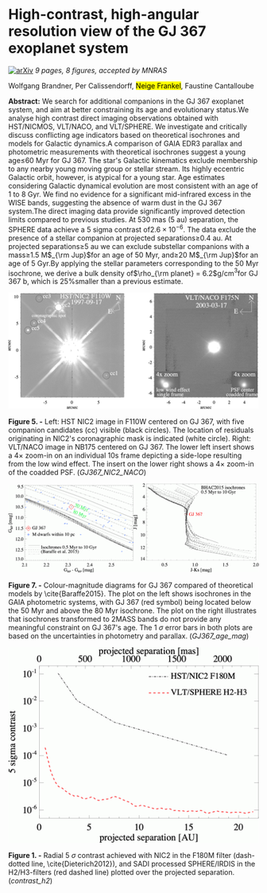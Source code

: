 <div class="macros" style="visibility:hidden;">
$\newcommand{\ensuremath}{}$
$\newcommand{\xspace}{}$
$\newcommand{\object}[1]{\texttt{#1}}$
$\newcommand{\farcs}{{.}''}$
$\newcommand{\farcm}{{.}'}$
$\newcommand{\arcsec}{''}$
$\newcommand{\arcmin}{'}$
$\newcommand{\ion}[2]{#1#2}$
$\newcommand{\textsc}[1]{\textrm{#1}}$
$\newcommand{\hl}[1]{\textrm{#1}}$
$\newcommand{\thebibliography}{\DeclareRobustCommand{\VAN}[3]{##3}\VANthebibliography}$</div>

<div class="macros" style="visibility:hidden;">
$\newcommand{$\ensuremath$}{}$
$\newcommand{$\xspace$}{}$
$\newcommand{$\object$}[1]{\texttt{#1}}$
$\newcommand{$\farcs$}{{.}''}$
$\newcommand{$\farcm$}{{.}'}$
$\newcommand{$\arcsec$}{''}$
$\newcommand{$\arcmin$}{'}$
$\newcommand{$\ion$}[2]{#1#2}$
$\newcommand{$\textsc$}[1]{\textrm{#1}}$
$\newcommand{$\hl$}[1]{\textrm{#1}}$
$\newcommand{$\thebibliography$}{\DeclareRobustCommand{\VAN}[3]{##3}\VANthebibliography}$</div>



<div id="title">

# High-contrast, high-angular resolution view of the GJ 367 exoplanet system

</div>
<div id="comments">

[![arXiv](https://img.shields.io/badge/arXiv-2204.02998-b31b1b.svg)](https://arxiv.org/abs/2204.02998) _9 pages, 8 figures, accepted by MNRAS_

</div>
<div id="authors">

Wolfgang Brandner, Per Calissendorff, <mark><mark>Neige Frankel</mark></mark>, Faustine Cantalloube

</div>
<div id="abstract">

**Abstract:** We search for additional companions in the GJ 367 exoplanet system, and aim at better constraining its age and evolutionary status.We analyse high contrast direct imaging observations obtained with HST/NICMOS, VLT/NACO, and VLT/SPHERE. We investigate and critically discuss conflicting age indicators based on theoretical isochrones and models for Galactic dynamics.A comparison of GAIA EDR3 parallax and photometric measurements with theoretical isochrones suggest a young age$\le$60 Myr for GJ 367. The star's Galactic kinematics exclude membership to any nearby young moving group or stellar stream. Its highly eccentric Galactic orbit, however, is atypical for a young star. Age estimates considering Galactic dynamical evolution are most consistent with an age of 1 to 8 Gyr. We find no evidence for a significant mid-infrared excess in the WISE bands, suggesting the absence of warm dust in the GJ 367 system.The direct imaging data provide significantly improved detection limits compared to previous studies. At 530 mas (5 au) separation, the SPHERE data achieve a 5 sigma contrast of$2.6 \times 10^{-6}$. The data exclude the presence of a stellar companion at projected separations$\ge$0.4 au. At projected separations$\ge$5 au we can exclude substellar companions with a mass$\ge$1.5 M$_{\rm Jup}$for an age of 50 Myr, and$\ge$20 M$_{\rm Jup}$for an age of 5 Gyr.By applying the stellar parameters corresponding to the 50 Myr isochrone, we derive a bulk density of$\rho_{\rm planet} = 6.2$g/cm$^3$for GJ 367 b, which is 25\%smaller than a previous estimate.

</div>

<div id="div_fig1">

<img src="tmp_2204.02998/./figures/gj367_nic2_naco.png" alt="Fig5" width="100%"/>

**Figure 5. -** Left: HST NIC2 image in F110W centered on GJ 367, with five companion candidates (cc) visible (black circles). The location of residuals originating in NIC2's coronagraphic mask is indicated (white circle). Right: VLT/NACO image in NB175 centered on GJ 367. The lower left insert shows a $4\times$ zoom-in on an individual 10s frame depicting a side-lope resulting from the low wind effect. The insert on the lower right shows a $4\times$ zoom-in of the coadded PSF. (*GJ367_NIC2_NACO*)

</div>
<div id="div_fig2">

<img src="tmp_2204.02998/./figures/Mdwarfs_iso_GAIA.png" alt="Fig7.1" width="50%"/><img src="tmp_2204.02998/./figures/gj367_2mass_iso.png" alt="Fig7.2" width="50%"/>

**Figure 7. -** Colour-magnitude diagrams for GJ 367 compared of theoretical models by \cite{Baraffe2015}. The plot on the left shows isochrones in the GAIA photometric systems, with GJ 367 (red symbol) being located below the 50 Myr and above the 80 Myr isochrone. The plot on the right illustrates that isochrones transformed to 2MASS bands do not provide any meaningful constraint on GJ 367's age. The 1 $\sigma$ error bars in both plots are based on the uncertainties in photometry and parallax. (*GJ367_age_mag*)

</div>
<div id="div_fig3">

<img src="tmp_2204.02998/./figures/gj367_radial_contrast.png" alt="Fig1" width="100%"/>

**Figure 1. -** Radial 5 $\sigma$ contrast achieved with NIC2 in the F180M filter (dash-dotted line, \cite{Dieterich2012}), and SADI processed SPHERE/IRDIS in the H2/H3-filters (red dashed line) plotted over the projected separation. (*contrast_h2*)

</div>